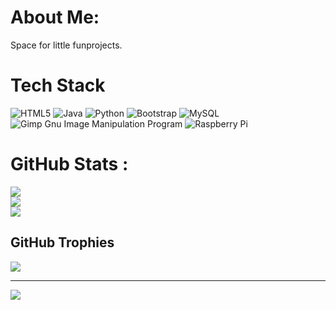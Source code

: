 # About Me:
Space for little funprojects. 

# Tech Stack
![HTML5](https://img.shields.io/badge/html5-%23E34F26.svg?style=for-the-badge&logo=html5&logoColor=white) ![Java](https://img.shields.io/badge/java-%23ED8B00.svg?style=for-the-badge&logo=java&logoColor=white) ![Python](https://img.shields.io/badge/python-3670A0?style=for-the-badge&logo=python&logoColor=ffdd54) ![Bootstrap](https://img.shields.io/badge/bootstrap-%23563D7C.svg?style=for-the-badge&logo=bootstrap&logoColor=white) ![MySQL](https://img.shields.io/badge/mysql-%2300f.svg?style=for-the-badge&logo=mysql&logoColor=white) ![Gimp Gnu Image Manipulation Program](https://img.shields.io/badge/Gimp-657D8B?style=for-the-badge&logo=gimp&logoColor=FFFFFF) ![Raspberry Pi](https://img.shields.io/badge/-RaspberryPi-C51A4A?style=for-the-badge&logo=Raspberry-Pi)

# GitHub Stats :
![](https://github-readme-stats.vercel.app/api?username=SensorProjectSW&theme=gotham&hide_border=false&include_all_commits=false&count_private=false)<br/>
![](https://github-readme-streak-stats.herokuapp.com/?user=SensorProjectSW&theme=gotham&hide_border=false)<br/>
![](https://github-readme-stats.vercel.app/api/top-langs/?username=SensorProjectSW&theme=gotham&hide_border=false&include_all_commits=false&count_private=false&layout=compact)

## GitHub Trophies
![](https://github-trophies.vercel.app/?username=SensorProjectSW&theme=discord&no-frame=false&no-bg=true&margin-w=4)

---
[![](https://visitcount.itsvg.in/api?id=SensorProjectSW&icon=0&color=0)](https://visitcount.itsvg.in)



<!--
**SensorProjectSW/SensorProjectSW** is a ✨ _special_ ✨ repository because its `README.md` (this file) appears on your GitHub profile.

Here are some ideas to get you started:

- 🔭 I’m currently working on ...
- 🌱 I’m currently learning ...
- 👯 I’m looking to collaborate on ...
- 🤔 I’m looking for help with ...
- 💬 Ask me about ...
- 📫 How to reach me: ...
- 😄 Pronouns: ...
- ⚡ Fun fact: ...
-->
